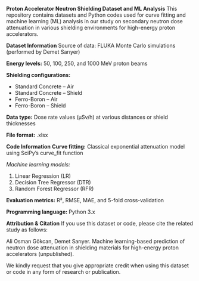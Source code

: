 **Proton Accelerator Neutron Shielding Dataset and ML Analysis**
This repository contains datasets and Python codes used for curve fitting and machine learning (ML) analysis in our study on secondary neutron dose attenuation in various shielding environments for high-energy proton accelerators.

**Dataset Information**
Source of data: FLUKA Monte Carlo simulations (performed by Demet Sarıyer)

**Energy levels:** 50, 100, 250, and 1000 MeV proton beams

**Shielding configurations:**

- Standard Concrete – Air
- Standard Concrete – Shield
- Ferro-Boron – Air
- Ferro-Boron – Shield

**Data type:** Dose rate values (µSv/h) at various distances or shield thicknesses

**File format:** .xlsx

**Code Information**
**Curve fitting:** Classical exponential attenuation model using SciPy’s curve_fit function

_Machine learning models:_

1. Linear Regression (LR)
2. Decision Tree Regressor (DTR)
3. Random Forest Regressor (RFR)

**Evaluation metrics:** R², RMSE, MAE, and 5-fold cross-validation

**Programming language:** Python 3.x

**Attribution & Citation**
If you use this dataset or code, please cite the related study as follows:

Ali Osman Gökcan, Demet Sarıyer. Machine learning-based prediction of neutron dose attenuation in shielding materials for high-energy proton accelerators (unpublished).

We kindly request that you give appropriate credit when using this dataset or code in any form of research or publication.
